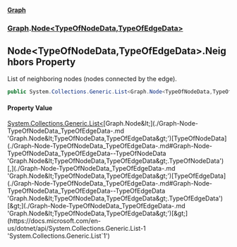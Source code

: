#### [Graph](./index.md 'index')
### [Graph](./Graph.md 'Graph').[Node&lt;TypeOfNodeData,TypeOfEdgeData&gt;](./Graph-Node-TypeOfNodeData_TypeOfEdgeData-.md 'Graph.Node&lt;TypeOfNodeData,TypeOfEdgeData&gt;')
## Node&lt;TypeOfNodeData,TypeOfEdgeData&gt;.Neighbors Property
List of neighboring nodes (nodes connected by the edge).  
```csharp
public System.Collections.Generic.List<Graph.Node<TypeOfNodeData,TypeOfEdgeData>> Neighbors { get; set; }
```
#### Property Value
[System.Collections.Generic.List&lt;](https://docs.microsoft.com/en-us/dotnet/api/System.Collections.Generic.List-1 'System.Collections.Generic.List`1')[Graph.Node&lt;](./Graph-Node-TypeOfNodeData_TypeOfEdgeData-.md 'Graph.Node&lt;TypeOfNodeData,TypeOfEdgeData&gt;')[TypeOfNodeData](./Graph-Node-TypeOfNodeData_TypeOfEdgeData-.md#Graph-Node-TypeOfNodeData_TypeOfEdgeData--TypeOfNodeData 'Graph.Node&lt;TypeOfNodeData,TypeOfEdgeData&gt;.TypeOfNodeData')[,](./Graph-Node-TypeOfNodeData_TypeOfEdgeData-.md 'Graph.Node&lt;TypeOfNodeData,TypeOfEdgeData&gt;')[TypeOfEdgeData](./Graph-Node-TypeOfNodeData_TypeOfEdgeData-.md#Graph-Node-TypeOfNodeData_TypeOfEdgeData--TypeOfEdgeData 'Graph.Node&lt;TypeOfNodeData,TypeOfEdgeData&gt;.TypeOfEdgeData')[&gt;](./Graph-Node-TypeOfNodeData_TypeOfEdgeData-.md 'Graph.Node&lt;TypeOfNodeData,TypeOfEdgeData&gt;')[&gt;](https://docs.microsoft.com/en-us/dotnet/api/System.Collections.Generic.List-1 'System.Collections.Generic.List`1')  
